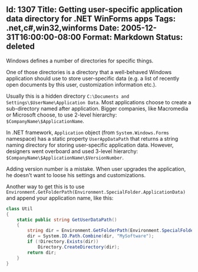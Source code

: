 Id: 1307
Title: Getting user-specific application data directory for .NET WinForms apps
Tags: .net,c#,win32,winforms
Date: 2005-12-31T16:00:00-08:00
Format: Markdown
Status: deleted
--------------
Windows defines a number of directories for specific things.

One of those directories is a directory that a well-behaved Windows application should use to store user-specific data (e.g. a list of recently open documents by this user, customization information etc.).

Usually this is a hidden directory `C:\Documents and Settings\$UserName\Application Data`. Most applications choose to create a sub-directory named after application. Bigger companies, like Macromedia or Microsoft choose, to use 2-level hierarchy: `$CompanyName\$ApplicationName`.

In .NET framework, `Application` object (from `System.Windows.Forms` namespace) has a static property `UserAppDataPath` that returns a string naming directory for storing user-specific application data. However, designers went overboard and used 3-level hierarchy: `$CompanyName\$ApplicationName\$VersionNumber`.

Adding version number is a mistake. When user upgrades the application, he doesn't want to loose his settings and customizations.

Another way to get this is to use `Environment.GetFolderPath(Environment.SpecialFolder.ApplicationData)` and append your application name, like this:

```c#
class Util
{
    static public string GetUserDataPath()
    {
        string dir = Environment.GetFolderPath(Environment.SpecialFolder.ApplicationData);
        dir = System.IO.Path.Combine(dir, "MySoftware");
        if (!Directory.Exists(dir))
            Directory.CreateDirectory(dir);
        return dir;
    }
}
```
